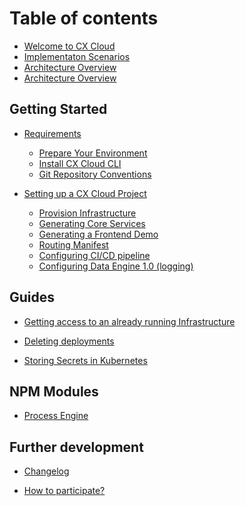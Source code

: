 # Table of contents

* [Welcome to CX Cloud](README.md)
* [Implementaton Scenarios](architecture/how_to_use.md)
* [Architecture Overview](architecture/architecture-overview.md)
* [Architecture Overview](architecture/architecture-overview.md)




## Getting Started

* [Requirements](getting-started/README.md)
  * [Prepare Your Environment](getting-started/prepare-your-environment.md)
  * [Install CX Cloud CLI](getting-started/install-cxcloud-cli.md)
  * [Git Repository Conventions](getting-started/create-a-git-repository.md)
  
* [Setting up a CX Cloud Project](setting-up-a-cxcloud-project/README.md)
  * [Provision Infrastructure](setting-up-a-cxcloud-project/provision-infrastructure.md)
  * [Generating Core Services](setting-up-a-cxcloud-project/generating-core-services.md)
  * [Generating a Frontend Demo](setting-up-a-cxcloud-project/generating-a-frontend.md)
  * [Routing Manifest](setting-up-a-cxcloud-project/routing-manifest.md)
  * [Configuring CI/CD pipeline](setting-up-a-cxcloud-project/configuring-cicd.md)
  * [Configuring Data Engine 1.0 (logging)](setting-up-a-cxcloud-project/data-engine.md)
<!--  [Architecture](architecture/README.md) --> 
<!-- * [Best practices](best-practices/README.md) -->
<!--  * [Customizing core services and demo front-end](best-practices/customize-core-demo.md)-->
<!--  * [Creating and deploying custom front-end](best-practices/create-custom-frontend.md)-->
<!--  * [Managing your infra and Kubernetes](best-practices/how-to-run-infra.md)-->
 <!-- * [Multivendor coordination](best-practices/multivendor-coordination.md) -->

## Guides

* [Getting access to an already running Infrastructure](guides/getting-access-to-an-already-running-infrastructure.md)
<!-- * [Deploying Custom Services](guides/deploying-services.md) -->
* [Deleting deployments](guides/deleting-deployments.md)
<!-- * [Frontend Accelerators](guides/frontend-accelerators.md) -->
* [Storing Secrets in Kubernetes](guides/storing-secrets-in-kubernetes.md)

<!-- * [Domains for Kubernetes](guides/domains-for-kubernetes.md) -->
<!-- * [Manually Deploying Services](guides/manually-deploying-services.md) -->
<!-- * [Manually Defining Routing](guides/manually-defining-routing.md) -->

<!-- ## Troubleshooting -->

<!-- * [AWS Multi Factor Authentication Issues](troubleshooting/aws-multi-factor-authentication-issues.md) -->

## NPM Modules

* [Process Engine](npm-modules/process-engine.md)


## Further development

* [Changelog](further-development/changelog.md)
<!-- * [What is missing from CX Cloud?](further-development/what-is-missing.md)-->
* [How to participate?](further-development/how-to-participate.md)

